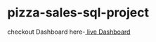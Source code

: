 # pizza-sales-sql-project
checkout Dashboard here-[ live Dashboard](https://github.com/Govind418/pizza-sales-sql-project/blob/62d8e3cb3c83f581a623dc018cdc42581e1c67b0/pizza%20sales%20ppt.pdf)
